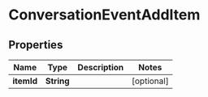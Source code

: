 
# ConversationEventAddItem

## Properties
Name | Type | Description | Notes
------------ | ------------- | ------------- | -------------
**itemId** | **String** |  |  [optional]



